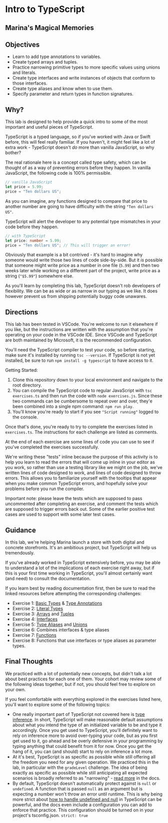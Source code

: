 # Intro to TypeScript

## Marina's Magical Memories

## Objectives

- Learn to add type annotations to variables.
- Create typed arrays and tuples.
- Practice narrowing primitive types to more specific values using unions and literals.
- Create type interfaces and write instances of objects that conform to those interfaces.
- Create type aliases and know when to use them.
- Specify parameter and return types in function signatures.

## Why?

This lab is designed to help provide a quick intro to some of the most important and useful pieces of TypeScript.

TypeScript is a typed language, so if you've worked with Java or Swift before, this will feel really familiar. If you haven't, it might feel like a lot of extra work - TypeScript doesn't _do_ more than vanilla JavaScript, so why bother?

The real rationale here is a concept called type safety, which can be thought of as a way of preventing errors before they happen.
In vanilla JavaScript, the following code is 100% permissible.

```js
// vanilla JavaScript
let price = 5.99;
price = "Ten dollars US";
```

As you can imagine, any functions designed to compare that price to another number are going to have difficulty with the string `"Ten dollars US"`.

TypeScript will alert the developer to any potential type mismatches in your code before they happen.

```ts
// with TypeScript
let price: number = 5.99;
price = "Ten dollars US"; // This will trigger an error!
```

Obviously that example is a bit contrived - it's hard to imagine why someone would write those two lines of code side-by-side. But it _is_ possible that someone might write price as a number in one file (`5.99`) and then two weeks later while working on a different part of the project, write price as a string (`"$5.99"`) somewhere else.

As you'll learn by completing this lab, TypeScript doesn't rob developers of flexibility. We can be as wide or as narrow in our typing as we like. It does however prevent us from shipping potentially buggy code unawares.

## Directions

This lab has been tested in VSCode. You're welcome to run it elsewhere if you like, but the instructions are written with the assumption that you're operating on your code in the VSCode IDE. Since VSCode and TypeScript are both maintained by Microsoft, it is the recommended configuration.

You'll need the TypeScript compiler to test your code, so before starting, make sure it's installed by running `tsc --version`. If TypeScript is not yet installed, be sure to run `npm install -g typescript` to have access to it.

Getting Started:

1. Clone this repository down to your local environment and navigate to the root directory.
2. You can compile the TypeScript code to regular JavaScript with `tsc exercises.ts` and then run the code with `node exercises.js`. Since these two commands can be cumbersome to repeat over and over, they'e been combined into a single npm command: `npm run play`.
3. You'll know you're ready to start if you see `"Script running"` logged to the console.

Once that's done, you're ready to try to complete the exercises listed in `exercises.ts`. The instructions for each challenge are listed as comments.

At the end of each exercise are some lines of code you can use to see if you've completed the exercises successfully.

We're writing these "tests" inline because the purpose of this activity is to help you learn to read the errors that will come up inline in your editor as you work, so rather than use a testing library like we might on the job, we've written lines of code designed to work, and lines of code designed to throw errors. This allows you to familiarize yourself with the tooltips that appear when you make common TypeScript errors, and hopefully solve your problems before you run the compiler.

Important note: please leave the tests which are supposed to pass uncommented after completing an exercise, and comment the tests which are supposed to trigger errors back out. Some of the earlier positive test cases are used to support with some later test cases.

## Guidance

In this lab, we're helping Marina launch a store with both digital and concrete storefronts. It's an ambitious project, but TypeScript will help us tremendously.

If you've already worked in TypeScript extensively before, you may be able to understand a lot of the implications of each exercise right away, but if this is your first time working in TypeScript, you'll almost certainly want (and need) to consult the documentation.

If you learn best by reading documentation first, then be sure to read the linked resources before attempting the corresponding challenges:

- Exercise 1: [Basic Types](https://www.typescriptlang.org/docs/handbook/2/everyday-types.html#the-primitives-string-number-and-boolean) & [Type Annotations](https://www.typescriptlang.org/docs/handbook/2/everyday-types.html#type-annotations-on-variables)
- Exercise 2: [Literal Types](https://www.typescriptlang.org/docs/handbook/2/everyday-types.html#literal-types)
- Exercise 3: [Arrays](https://www.tutorialsteacher.com/typescript/typescript-array) and [Tuples](https://www.typescriptlang.org/docs/handbook/2/objects.html#tuple-types)
- Exercise 4: [Interfaces](https://www.typescriptlang.org/docs/handbook/2/everyday-types.html#interfaces)
- Exercise 5: [Type Aliases](https://www.typescriptlang.org/docs/handbook/2/everyday-types.html#type-aliases) and [Unions](https://www.typescriptlang.org/docs/handbook/2/everyday-types.html#union-types)
- Exercise 6: Combines interfaces & type aliases
- Exercise 7: [Functions](https://www.typescriptlang.org/docs/handbook/2/functions.html)
- Exercise 8: Functions that use interfaces or type aliases as parameter types.

## Final Thoughts

We practiced with a lot of potentially new concepts, but didn't talk a lot about best practices for each one of them. Your cohort may review some of the following ideas together, but if not, you should feel free to explore on your own.

If you feel comfortable with everything explored in the exercises listed here, you'll want to explore some of the following topics:

- One really important part of TypeScript not covered here is [type inference](https://www.typescriptlang.org/docs/handbook/2/everyday-types.html#type-annotations-on-variables). In short, TypeScript will make reasonable default assumptions about what you intend the type of an initialized variable to be and type it accordingly. Once you get used to TypeScript, you'll definitely want to rely on inference more to avoid over-typing your code, but as you first get used to it, go ahead and be overly defensive in your programming by typing anything that could benefit from it for now. Once you get the hang of it, you can (and should) start to rely on inference a lot more.
- At it's best, TypeScript is as specific as possible while still offering all the freedom you need for any given operation. We practiced this in the lab, in particular with the `gradeLevel` challenge. The idea of being exactly as specific as possible while still anticipating all expected scenarios is broadly referred to as "narrowing" - [read more](https://www.typescriptlang.org/docs/handbook/2/narrowing.html) in the docs.
- By default, TypeScript doesn't automatically protect against is `null` or `undefined`. A function that is passed `null` as an argument but is expecting a number won't throw an error until runtime. This is why being more strict about [how to handle undefined and null](https://www.typescriptlang.org/docs/handbook/2/narrowing.html) in TypeScript can be powerful, and the docs even include a configuration you can add to enforce that practice. This configuration should be turned on in your project's tsconfig.json. `strict: true`
